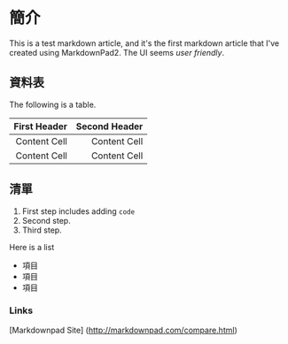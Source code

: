 <properties 
        pageTitle="Test Markdown 2 (carlasab)" 
        description="test page" 
        services="powerbi" 
        documentationCenter="" 
        authors="sabotta" />

# 簡介

This is a test markdown article, and it's the first markdown article that I've created using MarkdownPad2. The UI seems <bpt id="p1">*</bpt>user friendly<ept id="p1">*</ept>.

## 資料表
The following is a table.

|First Header   |Second Header    |
|------------:  |-------------:   |
|Content Cell|Content Cell|
|Content Cell|Content Cell|


## 清單
1. First step includes adding `code`
2. Second step.
3. Third step.

Here is a list

- 項目 
- 項目
- 項目

### Links

[Markdownpad Site] (http://markdownpad.com/compare.html)
